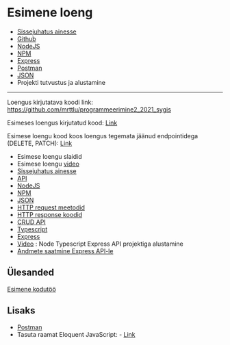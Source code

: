 # Esimene loeng

-   [Sissejuhatus ainesse](loengud/sissejuhatus.md)
-   [Github](/teemad/github.md)
-   [NodeJS](/teemad/nodejs.md)
-   [NPM](/teemad/npm.md)
-   [Express](/teemad/express.md)
-   [Postman](/teemad/postman.md)
-   [JSON](/teemad/json.md)
-   Projekti tutvustus ja alustamine

---

Loengus kirjutatava koodi link: https://github.com/mrttlu/programmeerimine2_2021_sygis

Esimeses loengus kirjutatud kood: [Link](https://github.com/mrttlu/programmeerimine2_2021_sygis/tree/15c8045a517494ccf498be71d13545a1d8466a27)

Esimese loengu kood koos loengus tegemata jäänud endpointidega (DELETE, PATCH): [Link](https://github.com/mrttlu/programmeerimine2_2021_sygis/tree/5d8d25edf1fb5a322b3ab5a76d1d2728f1bfa3cb)

-   Esimese loengu slaidid
-   Esimese loengu [video](https://www.youtube.com/watch?v=97ooFli0f2E&feature=emb_title)
-   [Sissejuhatus ainesse](/loengud/sissejuhatus.md)
-   [API](/teemad/api.md)
-   [NodeJS](/teemad/nodejs.md)
-   [NPM](/teemad/npm.md)
-   [JSON](/teemad/json.md)
-   [HTTP request meetodid](/teemad/http_request_meetodid.md)
-   [HTTP response koodid](/teemad/http_response_koodid.md)
-   [CRUD API](/teemad/crud_api.md)
-   [Typescript](/teemad/typescript.md)
-   [Express](/teemad/express.md)
-   [Video](https://www.youtube.com/watch?v=TqIBmoeDX2k) : Node Typescript Express API projektiga alustamine
-   [Andmete saatmine Express API-le](/teemad/andmete_saatmine_express_apile.md)

## Ülesanded

[Esimene kodutöö](/harjutused/kodutoo1.md)

## Lisaks

-   [Postman](/teemad/postman.md)
-   Tasuta raamat Eloquent JavaScript: - [Link](https://eloquentjavascript.net/)

